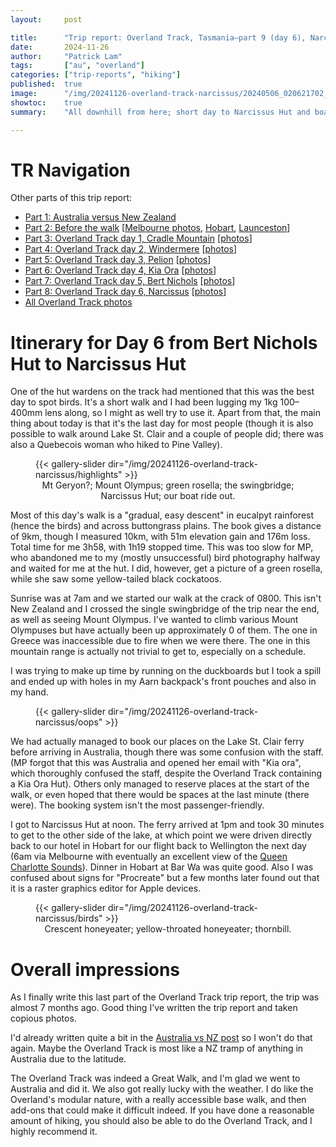 ```yaml
---
layout:     post

title:      "Trip report: Overland Track, Tasmania—part 9 (day 6), Narcissus"
date:       2024-11-26
author:     "Patrick Lam"
tags:       ["au", "overland"]
categories: ["trip-reports", "hiking"]
published:  true
image:      "/img/20241126-overland-track-narcissus/20240506_020621702_narcissus_hut_interior.avif"
showtoc:    true
summary:    "All downhill from here; short day to Narcissus Hut and boat pickup."

---
```


<style>
.post-heading h1  { color: yellow; text-shadow: 2px 2px 2px grey; }
.meta { color: yellow; }
</style>

# TR Navigation

Other parts of this trip report:

* [Part 1: Australia versus New Zealand](/post/20240511-overland-track-australia-vs-new-zealand)
* [Part 2: Before the walk](/post/20240616-overland-track-before-the-walk) [[Melbourne photos](https://gallery.patricklam.ca/index.php?/category/1881), [Hobart](https://gallery.patricklam.ca/index.php?/category/1891), [Launceston](https://gallery.patricklam.ca/index.php?/category/1880)]
* [Part 3: Overland Track day 1, Cradle Mountain](/post/20240617-overland-track-cradle-mountain) [[photos](https://gallery.patricklam.ca/index.php?/category/1884)]
* [Part 4: Overland Track day 2, Windermere](/post/20240624-overland-track-windermere) [[photos](https://gallery.patricklam.ca/index.php?/category/1879)]
* [Part 5: Overland Track day 3, Pelion](/post/20240718-overland-track-pelion) [[photos](https://gallery.patricklam.ca/index.php?/category/1875)]
* [Part 6: Overland Track day 4, Kia Ora](/post/20240728-overland-track-kia-ora) [[photos](https://gallery.patricklam.ca/index.php?/category/1906)]
* [Part 7: Overland Track day 5, Bert Nichols](/post/20241117-overland-track-bert-nichols) [[photos](https://gallery.patricklam.ca/index.php?/category/1917)]
* [Part 8: Overland Track day 6, Narcissus](/post/20241126-overland-track-narcissus) [[photos](https://gallery.patricklam.ca/index.php?/category/1924)]
* [All Overland Track photos](https://gallery.patricklam.ca/index.php?/category/1874)

# Itinerary for Day 6 from Bert Nichols Hut to Narcissus Hut

One of the hut wardens on the track had mentioned that this was the
best day to spot birds.  It's a short walk and I had been lugging my
1kg 100&ndash;400mm lens along, so I might as well try to use it.
Apart from that, the main thing about today is that it's the last day
for most people (though it is also possible to walk around Lake
St. Clair and a couple of people did; there was also a Quebecois woman
who hiked to Pine Valley).

<figure>
{{< gallery-slider dir="/img/20241126-overland-track-narcissus/highlights" >}}
<figcaption style="text-align:center">Mt Geryon?; Mount Olympus; green rosella; the swingbridge; Narcissus Hut; our boat ride out.</figcaption>
</figure>

Most of this day's walk is a "gradual, easy descent" in eucalpyt
rainforest (hence the birds) and across buttongrass plains. The book
gives a distance of 9km, though I measured 10km, with 51m elevation
gain and 176m loss. Total time for me 3h58, with 1h19 stopped time. This was
too slow for MP, who abandoned me to my (mostly unsuccessful) bird
photography halfway and waited for me at the hut.  I did, however, get
a picture of a green rosella, while she saw some yellow-tailed black
cockatoos.

Sunrise was at 7am and we started our walk at the crack of 0800. This isn't New Zealand
and I crossed the single swingbridge of the trip near the end, as well as seeing Mount Olympus.
I've wanted to climb various Mount Olympuses but have actually been up approximately 0 of them.
The one in Greece was inaccessible due to fire when we were there. The one in this mountain range
is actually not trivial to get to, especially on a schedule.

I was trying to make up time by running on the duckboards but I took a
spill and ended up with holes in my Aarn backpack's front pouches and
also in my hand.

<figure>
{{< gallery-slider dir="/img/20241126-overland-track-narcissus/oops" >}}
</figure>

We had actually managed to book our places on the Lake St. Clair ferry
before arriving in Australia, though there was some confusion with the
staff. (MP forgot that this was Australia and opened her email with
"Kia ora", which thoroughly confused the staff, despite the Overland
Track containing a Kia Ora Hut). Others only managed to reserve places
at the start of the walk, or even hoped that there would be spaces at
the last minute (there were). The booking system isn't the most
passenger-friendly.

I got to Narcissus Hut at noon. The ferry arrived at 1pm and took 30
minutes to get to the other side of the lake, at which point we were
driven directly back to our hotel in Hobart for our flight back to
Wellington the next day (6am via Melbourne with eventually an excellent view
of the [Queen Charlotte Sounds](https://gallery.patricklam.ca/picture.php?/30413/category/1931)). Dinner in Hobart at Bar Wa was quite
good.  Also I was confused about signs for "Procreate" but a few
months later found out that it is a raster graphics editor for Apple
devices.

<figure>
{{< gallery-slider dir="/img/20241126-overland-track-narcissus/birds" >}}
<figcaption style="text-align:center">Crescent honeyeater; yellow-throated honeyeater; thornbill.</figcaption>
</figure>

# Overall impressions

As I finally write this last part of the Overland Track trip report, the trip was almost 7 months ago. Good thing I've written the trip report and taken copious photos. 

I'd already written quite a bit in the [Australia vs NZ post](/post/20240511-overland-track-australia-vs-new-zealand) so I won't do that again. Maybe the Overland Track is most like a NZ tramp of anything in Australia due to the latitude.

The Overland Track was indeed a Great Walk, and I'm glad we went to Australia and did it. We also got really lucky with the weather. I do like the Overland's modular nature, with a really accessible base walk, and then add-ons that could make it difficult indeed. If you have done a reasonable amount of hiking, you should also be able to do the Overland Track, and I highly recommend it.
